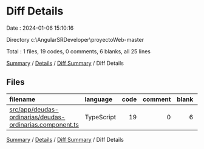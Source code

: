 # Diff Details

Date : 2024-01-06 15:10:16

Directory c:\\AngularSRDeveloper\\proyectoWeb-master

Total : 1 files,  19 codes, 0 comments, 6 blanks, all 25 lines

[Summary](results.md) / [Details](details.md) / [Diff Summary](diff.md) / Diff Details

## Files
| filename | language | code | comment | blank | total |
| :--- | :--- | ---: | ---: | ---: | ---: |
| [src/app/deudas-ordinarias/deudas-ordinarias.component.ts](/src/app/deudas-ordinarias/deudas-ordinarias.component.ts) | TypeScript | 19 | 0 | 6 | 25 |

[Summary](results.md) / [Details](details.md) / [Diff Summary](diff.md) / Diff Details